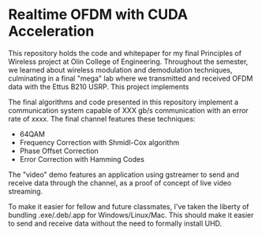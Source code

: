 # Realtime OFDM with CUDA Acceleration

This repository holds the code and whitepaper for my final Principles of Wireless project at Olin College of Engineering. Throughout the semester, we learned about wireless modulation and demodulation techniques, culminating in a final "mega" lab where we transmitted and received OFDM data with the Ettus B210 USRP. This project implements 

The final algorithms and code presented in this repository implement a communication system capable of XXX gb/s communication with an error rate of xxxx. The final channel features these techniques:

- 64QAM
- Frequency Correction with Shmidl-Cox algorithm
- Phase Offset Correction
- Error Correction with Hamming Codes

The "video" demo features an application using gstreamer to send and receive data through the channel, as a proof of concept of live video streaming. 

To make it easier for fellow and future classmates, I've taken the liberty of bundling .exe/.deb/.app for Windows/Linux/Mac. This should make it easier to send and receive data without the need to formally install UHD.
